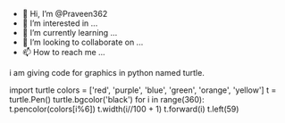 - 👋 Hi, I’m @Praveen362
- 👀 I’m interested in ...
- 🌱 I’m currently learning ...
- 💞️ I’m looking to collaborate on ...
- 📫 How to reach me ...

<!---
Praveen362/Praveen362 is a ✨ special ✨ repository because its `README.md` (this file) appears on your GitHub profile.
You can click the Preview link to take a look at your changes.
--->
i am giving code for graphics in python named turtle.
  
  
  
  
 import turtle
colors = ['red', 'purple', 'blue', 'green', 'orange', 'yellow']
t = turtle.Pen()
turtle.bgcolor('black')
for i in range(360):
    t.pencolor(colors[i%6])
    t.width(i//100 + 1)
    t.forward(i)
    t.left(59)
